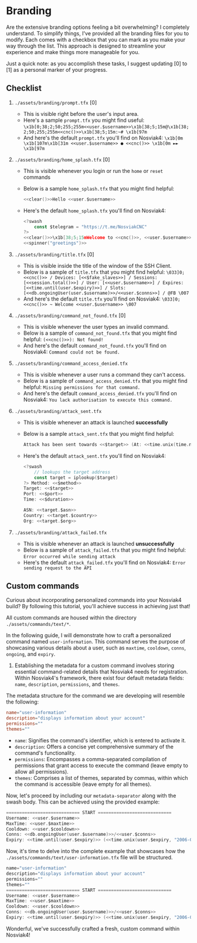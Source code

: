 # Branding

Are the extensive branding options feeling a bit overwhelming? I completely understand. To simplify things, I've provided all the branding files for you to modify. Each comes with a checkbox that you can mark as you make your way through the list. This approach is designed to streamline your experience and make things more manageable for you.

Just a quick note: as you accomplish these tasks, I suggest updating [0] to [1] as a personal marker of your progress.

## Checklist

1. `./assets/branding/prompt.tfx` [0]
   - This is visible right before the user's input area.
   - Here's a sample `prompt.tfx` you might find useful: `\x1b[0;38;2;50;255;255m<<user.$username>>\x1b[38;5;15m@\x1b[38;2;50;255;255m<<cnc()>>\x1b[38;5;15m:~# \x1b[97m`
   - And here's the default `prompt.tfx` you'll find on Nosviak4: `\x1b[0m \x1b[107m\x1b[31m <<user.$username>> ● <<cnc()>> \x1b[0m ►► \x1b[97m`

2. `./assets/branding/home_splash.tfx` [0]
   - This is visible whenever you login or run the `home` or `reset` commands
   - Below is a sample `home_splash.tfx` that you might find helpful:

     ```go
     <<clear()>>Hello <<user.$username>>
     ```

   - Here's the default `home_splash.tfx` you'll find on Nosviak4:

     ```go
     <?swash
         const $telegram = "https://t.me/NosviakCNC"
     ?>
     <<clear()>>\x1b[38;5;15mWelcome to <<cnc()>>, <<user.$username>>. Join our telegram: <<$telegram>>.
     <<spinner("greetings")>>
     ```

3. `./assets/branding/title.tfx` [0]
   - This is visible inside the title of the window of the SSH Client.
   - Below is a sample of `title.tfx` that you might find helpful: `\033]0; <<cnc()>> / Devices: [<<$fake_slaves>>] / Sessions: [<<session.total()>>] / User: [<<user.$username>>] / Expires: [<<time.until(user.$expiry)>>] / Slots: [<<db.ongoingUser(user.$username)>>/<<user.$conns>>] / @FB \007`
   - And here's the default `title.tfx` you'll find on Nosviak4: `\033]0; <<cnc()>> ~ Welcome <<user.$username>> \007`

4. `./assets/branding/command_not_found.tfx` [0]
   - This is visible whenever the user types an invalid command.
   - Below is a sample of `command_not_found.tfx` that you might find helpful: `(<<cnc()>>): Not found!`
   - And here's the default `command_not_found.tfx` you'll find on Nosviak4: `Command could not be found.`

5. `./assets/branding/command_access_denied.tfx`
   - This is visible whenever a user runs a command they can't access.
   - Below is a sample of `command_access_denied.tfx` that you might find helpful: `Missing permissions for that command.`
   - And here's the default `command_access_denied.tfx` you'll find on Nosviak4: `You lack authorisation to execute this command.`

6. `./assets/branding/attack_sent.tfx`
   - This is visible whenever an attack is launched **successfully**
   - Below is a sample `attack_sent.tfx` that you might find helpful:

     ```go
     Attack has been sent towards <<$target>> (At: <<time.unix(time.now(), "15:04:05 2006-02-01")>>)
     ```

   - Here's the default `attack_sent.tfx` you'll find on Nosviak4:

     ```go
     <?swash
         // lookups the target address
         const target = iplookup($target)
     ?> Method: <<$method>> 
     Target: <<$target>>
     Port: <<$port>>
     Time: <<$duration>>

     ASN: <<target.$asn>>
     Country: <<target.$country>>
     Org: <<target.$org>>
     ```

7. `./assets/branding/attack_failed.tfx`
   - This is visible whenever an attack is launched **unsuccessfully**
   - Below is a sample of `attack_failed.tfx` that you might find helpful: `Error occurred while sending attack`
   - Here's the default `attack_failed.tfx` you'll find on Nosviak4: `Error sending request to the API`

## Custom commands

Curious about incorporating personalized commands into your Nosviak4 build? By following this tutorial, you'll achieve success in achieving just that!

All custom commands are housed within the directory `./assets/commands/text/*`.

In the following guide, I will demonstrate how to craft a personalized command named `user-information`. This command serves the purpose of showcasing various details about a user, such as `maxtime`, `cooldown`, `conns`, `ongoing`, and `expiry`.

1. Establishing the metadata for a custom command involves storing essential command-related details that Nosviak4 needs for registration. Within Nosviak4's framework, there exist four default metadata fields: `name`, `description`, `permissions`, and `themes`.

The metadata structure for the command we are developing will resemble the following:

```toml
name="user-information"
description="displays information about your account"
permissions=""
themes=""
```

- `name`: Signifies the command's identifier, which is entered to activate it.
- `description`: Offers a concise yet comprehensive summary of the command's functionality.
- `permissions`: Encompasses a comma-separated compilation of permissions that grant access to execute the command (leave empty to allow all permissions).
- `themes`: Comprises a list of themes, separated by commas, within which the command is accessible (leave empty for all themes).

Now, let's proceed by including our `metadata-separator` along with the swash body. This can be achieved using the provided example:

```go
============================ START ============================
Username: <<user.$username>>
MaxTime: <<user.$maxtime>>
Cooldown: <<user.$cooldown>>
Conns: <<db.ongoingUser(user.$username)>>/<<user.$conns>>
Expiry: <<time.until(user.$expiry)>> (<<time.unix(user.$expiry, "2006-02-01")>>)
```

Now, it's time to delve into the complete example that showcases how the `./assets/commands/text/user-information.tfx` file will be structured.

```go
name="user-information"
description="displays information about your account"
permissions=""
themes=""
============================ START ============================
Username: <<user.$username>>
MaxTime: <<user.$maxtime>>
Cooldown: <<user.$cooldown>>
Conns: <<db.ongoingUser(user.$username)>>/<<user.$conns>>
Expiry: <<time.until(user.$expiry)>> (<<time.unix(user.$expiry, "2006-02-01")>>)
```

Wonderful, we've successfully crafted a fresh, custom command within Nosviak4!
